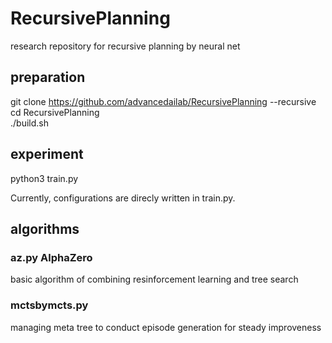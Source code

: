 # RecursivePlanning
research repository for recursive planning by neural net

## preparation

git clone https://github.com/advancedailab/RecursivePlanning --recursive  
cd RecursivePlanning  
./build.sh

## experiment

python3 train.py

Currently, configurations are direcly written in train.py.

## algorithms

### az.py AlphaZero

basic algorithm of combining resinforcement learning and tree search

### mctsbymcts.py

managing meta tree to conduct episode generation for steady improveness
